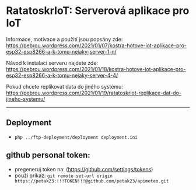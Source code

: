 # RatatoskrIoT: Serverová aplikace pro IoT

Informace, motivace a použití jsou popsány zde: https://pebrou.wordpress.com/2021/01/07/kostra-hotove-iot-aplikace-pro-esp32-esp8266-a-k-tomu-nejaky-server-1-n/

Návod k instalaci serveru najdete zde: https://pebrou.wordpress.com/2021/01/18/kostra-hotove-iot-aplikace-pro-esp32-esp8266-a-k-tomu-nejaky-server-4-4/

Pokud chcete replikovat data do jiného systému: https://pebrou.wordpress.com/2021/01/19/ratatoskriot-replikace-dat-do-jineho-systemu/

---

## Deployment

- `php ../ftp-deployment/deployment deployment.ini`

## github personal token:

- pregeneruj token na: (https://github.com/settings/tokens)
- použi príkaz: `git remote set-url origin https://petak23:!!!TOKEN!!!@github.com/petak23/apimeteo.git`
